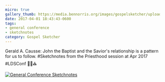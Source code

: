 ```yaml
---
micro: true
gallery_thumb: https://media.bennorris.org/images/gospelsketcher/uploads/2018/cc3fa78c2a.jpg
date: 2017-04-01 18:43:43-0600
tags:
- general conference
- sketchnotes
category: Gospel Sketcher
---
```


Gerald A. Causse: John the Baptist and the Savior's relationship is a pattern for us to follow. #Sketchnotes from the Priesthood session at Apr 2017 #LDSConf ✍🏼⛪️

[![General Conference Sketchnotes](https://media.bennorris.org/images/gospelsketcher/uploads/2018/cc3fa78c2a.jpg)](https://media.bennorris.org/images/gospelsketcher/uploads/2018/cc3fa78c2a.jpg)